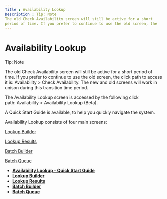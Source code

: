 ```yaml
---
Title : Availability Lookup
Description : Tip: Note
The old Check Availability screen will still be active for a short
period of time. If you prefer to continue to use the old screen, the
---
```



# Availability Lookup





Tip: Note

The old Check Availability screen will still be active for a short
period of time. If you prefer to continue to use the old screen, the
click path to access it is:
Availability
 \>  Check Availability.
The new and old screens will work in unison during this transition time
period.



The Availability Lookup screen is accessed by the following click
path: Availability
 \>  Availability Lookup
(Beta). 

A Quick Start Guide is available, to help you quickly navigate the
system.

Availability Lookup consists of four main screens: 

<a href="lookup-builder.html" class="xref">Lookup Builder</a>

<a href="lookup-results.html" class="xref">Lookup Results</a>

<a href="batch-builder.html" class="xref">Batch Builder</a>

<a href="batch-queue.html" class="xref">Batch Queue</a>



- **[Availability Lookup - Quick Start
  Guide](../topics/availability-lookup-quick-start-guide.html)**  
- **[Lookup Builder](../topics/lookup-builder.html)**  
- **[Lookup Results](../topics/lookup-results.html)**  
- **[Batch Builder](../topics/batch-builder.html)**  
- **[Batch Queue](../topics/batch-queue.html)**  


